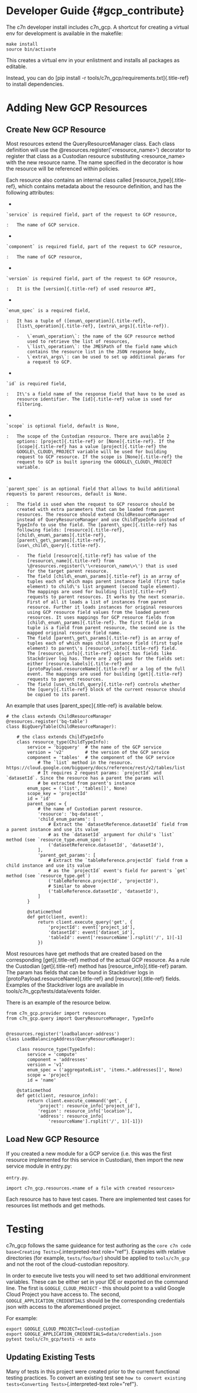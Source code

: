 Developer Guide {#gcp_contribute}
===============

The c7n developer install includes c7n\_gcp. A shortcut for creating a
virtual env for development is available in the makefile:

``` {.bash}
make install
source bin/activate
```

This creates a virtual env in your enlistment and installs all packages
as editable.

Instead, you can do [pip install -r
tools/c7n\_gcp/requirements.txt]{.title-ref} to install dependencies.

Adding New GCP Resources
========================

Create New GCP Resource
-----------------------

Most resources extend the QueryResourceManager class. Each class
definition will use the \@resources.register(\'\<resource\_name\>\')
decorator to register that class as a Custodian resource substituting
\<resource\_name\> with the new resource name. The name specified in the
decorator is how the resource will be referenced within policies.

Each resource also contains an internal class called
[resource\_type]{.title-ref}, which contains metadata about the resource
definition, and has the following attributes:

-   

    `service` is required field, part of the request to GCP resource,

    :   The name of GCP service.

-   

    `component` is required field, part of the request to GCP resource,

    :   The name of GCP resource,

-   

    `version` is required field, part of the request to GCP resource,

    :   It is the [version]{.title-ref} of used resource API,

-   

    `enum_spec` is a required field,

    :   It has a tuple of ([enum\_operation]{.title-ref},
        [list\_operation]{.title-ref}, [extra\_args]{.title-ref}).

        -   \`enum\_operation\`: the name of the GCP resource method
            used to retrieve the list of resources,
        -   \`list\_operation\`: the JMESPath of the field name which
            contains the resource list in the JSON response body,
        -   \`extra\_args\`: can be used to set up additional params for
            a request to GCP.

-   

    `id` is required field,

    :   It\'s a field name of the response field that have to be used as
        resource identifier. The [id]{.title-ref} value is used for
        filtering.

-   

    `scope` is optional field, default is None,

    :   The scope of the Custodian resource. There are available 2
        options: [project]{.title-ref} or [None]{.title-ref}. If the
        [scope]{.title-ref} has a value [project]{.title-ref} the
        GOOGLE\_CLOUD\_PROJECT variable will be used for building
        request to GCP resource. If the scope is [None]{.title-ref} the
        request to GCP is built ignoring the GOOGLE\_CLOUD\_PROJECT
        variable.

-   

    `parent_spec` is an optional field that allows to build additional requests to parent resources, default is None.

    :   The field is used when the request to GCP resource should be
        created with extra parameters that can be loaded from parent
        resources. The resource should extend ChildResourceManager
        instead of QueryResourceManager and use ChildTypeInfo instead of
        TypeInfo to use the field. The [parent\_spec]{.title-ref} has
        following fields: [resource]{.title-ref},
        [child\_enum\_params]{.title-ref},
        [parent\_get\_params]{.title-ref},
        [use\_child\_query]{.title-ref}.

        -   The field [resource]{.title-ref} has value of the
            [resource\_name]{.title-ref} from
            \@resources.register(\'\<resource\_name\>\') that is used
            for the target parent resource.
        -   The field [child\_enum\_params]{.title-ref} is an array of
            tuples each of which maps parent instance field (first tuple
            element) to child\'s list argument (second tuple element).
            The mappings are used for building [list]{.title-ref}
            requests to parent resources. It works by the next scenario.
            First of all it loads a list of instances from parent
            resource. Further it loads instances for original resources
            using GCP resource field values from the loaded parent
            resources. It uses mappings for GCP resource fields from
            [child\_enum\_params]{.title-ref}. The first field in a
            tuple is a field from parent resource, the second one is the
            mapped original resource field name.
        -   The field [parent\_get\_params]{.title-ref} is an array of
            tuples each of which maps child instance field (first tuple
            element) to parent\'s [resource\_info]{.title-ref} field.
            The [resource\_info]{.title-ref} object has fields like
            Stackdriver log has. There are 2 options for the fields set:
            either [resource.labels]{.title-ref} and
            [protoPayload.resourceName]{.title-ref} or a log of the full
            event. The mappings are used for building [get]{.title-ref}
            requests to parent resources.
        -   The field [use\_child\_query]{.title-ref} controls whether
            the [query]{.title-ref} block of the current resource should
            be copied to its parent.

An example that uses [parent\_spec]{.title-ref} is available below.

``` {.python}
# the class extends ChildResourceManager
@resources.register('bq-table')
class BigQueryTable(ChildResourceManager):

    # the class extends ChildTypeInfo
    class resource_type(ChildTypeInfo):
        service = 'bigquery'  # the name of the GCP service
        version = 'v2'        # the version of the GCP service
        component = 'tables'  # the component of the GCP service
            # The `list` method in the resource. https://cloud.google.com/bigquery/docs/reference/rest/v2/tables/list
            # It requires 2 request params: `projectId` and `datasetId`. Since the resource has a parent the params will
            # be extracted from parent's instance
        enum_spec = ('list', 'tables[]', None)
        scope_key = 'projectId'
        id = 'id'
        parent_spec = {
            # the name of Custodian parent resource.
            'resource': 'bq-dataset',
            'child_enum_params': [
                # Extract the `datasetReference.datasetId` field from a parent instance and use its value
                # as the `datasetId` argument for child's `list` method (see `resource_type.enum_spec`)
                ('datasetReference.datasetId', 'datasetId'),
            ],
            'parent_get_params': [
                # Extract the `tableReference.projectId` field from a child instance and use its value
                # as the `projectId` event's field for parent's `get` method (see `resource_type.get`)
                ('tableReference.projectId', 'projectId'),
                # Similar to above
                ('tableReference.datasetId', 'datasetId'),
            ]
        }

        @staticmethod
        def get(client, event):
            return client.execute_query('get', {
                'projectId': event['project_id'],
                'datasetId': event['dataset_id'],
                'tableId': event['resourceName'].rsplit('/', 1)[-1]
            })
```

Most resources have get methods that are created based on the
corresponding [get]{.title-ref} method of the actual GCP resource. As a
rule the Custodian [get]{.title-ref} method has
[resource\_info]{.title-ref} param. The param has fields that can be
found in Stackdriver logs in [protoPayload.resourceName]{.title-ref} and
[resource]{.title-ref} fields. Examples of the Stackdriver logs are
available in tools/c7n\_gcp/tests/data/events folder.

There is an example of the resource below.

``` {.python}
from c7n_gcp.provider import resources
from c7n_gcp.query import QueryResourceManager, TypeInfo


@resources.register('loadbalancer-address')
class LoadBalancingAddress(QueryResourceManager):

    class resource_type(TypeInfo):
        service = 'compute'
        component = 'addresses'
        version = 'v1'
        enum_spec = ('aggregatedList', 'items.*.addresses[]', None)
        scope = 'project'
        id = 'name'

    @staticmethod
    def get(client, resource_info):
        return client.execute_command('get', {
            'project': resource_info['project_id'],
            'region': resource_info['location'],
            'address': resource_info[
                'resourceName'].rsplit('/', 1)[-1]})
```

Load New GCP Resource
---------------------

If you created a new module for a GCP service (i.e. this was the first
resource implemented for this service in Custodian), then import the new
service module in entry.py:

`entry.py`.

``` {.python}
import c7n_gcp.resources.<name of a file with created resources>
```

Each resource has to have test cases. There are implemented test cases
for resources list methods and get methods.

Testing
=======

c7n\_gcp follows the same guideance for test authoring as the
`core c7n code
base<Creating Tests>`{.interpreted-text role="ref"}. Examples with
relative directories (for example, `tests/foo/bar`) should be applied to
`tools/c7n_gcp` and not the root of the cloud-custodian repository.

In order to execute live tests you will need to set two additional
environment variables. These can be either set in your IDE or exported
on the command line. The first is `GOOGLE_CLOUD_PROJECT` - this should
point to a valid Google Cloud Project you have access to. The second,
`GOOGLE_APPLICATION_CREDENTIALS` should be the corresponding credentials
json with access to the aforementioned project.

For example:

``` {.bash}
export GOOGLE_CLOUD_PROJECT=cloud-custodian
export GOOGLE_APPLICATION_CREDENTIALS=data/credentials.json
pytest tools/c7n_gcp/tests -n auto
```

Updating Existing Tests
-----------------------

Many of tests in this project were created prior to the current
functional testing practices. To convert an existing test see
`how to convert existing tests<Converting Tests>`{.interpreted-text
role="ref"}.
